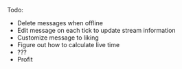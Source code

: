 Todo:
- Delete messages when offline
- Edit message on each tick to update stream information
- Customize message to liking
- Figure out how to calculate live time
- ???
- Profit